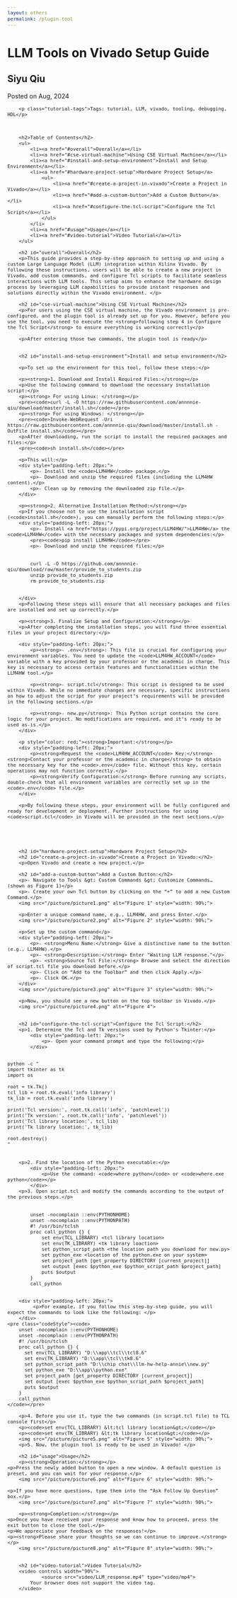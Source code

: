 ```yaml
---
layout: others
permalink: /plugin-tool
---
```


<html lang="en">
<head>
    <meta charset="UTF-8">
    <meta name="viewport" content="width=device-width, initial-scale=1.0">
    <link rel="stylesheet" href="styles.css">
</head>
<body>
    <div class="container">
        <h1 class="tutorial-title">LLM Tools on Vivado Setup Guide </h1>
        <h2 class="tutorial-subtitle">Siyu Qiu </h2>
        <p class="tutorial-date">Posted on Aug, 2024</p>
      
        <p class="tutorial-tags">Tags: tutorial, LLM, vivado, tooling, debugging, HDL</p>


                
        <h2>Table of Contents</h2>
        <ul>
            <li><a href="#overall">Overall</a></li>
            <li><a href="#cse-virtual-machine">Using CSE Virtual Machine</a></li>
            <li><a href="#install-and-setup-environment">Install and Setup Environment</a></li>
            <li><a href="#hardware-project-setup">Hardware Project Setup</a>
                <ul>
                    <li><a href="#create-a-project-in-vivado">Create a Project in Vivado</a></li>
                    <li><a href="#add-a-custom-button">Add a Custom Button</a></li>
                    <li><a href="#configure-the-tcl-script">Configure the Tcl Script</a></li>
                </ul>
            </li>
            <li><a href="#usage">Usage</a></li>
            <li><a href="#video-tutorial">Video Tutorial</a></li>
        </ul>
        
        <h2 id="overall">Overall</h2>
        <p>This guide provides a step-by-step approach to setting up and using a custom Large Language Model (LLM) integration within Xilinx Vivado. By following these instructions, users will be able to create a new project in Vivado, add custom commands, and configure Tcl scripts to facilitate seamless interactions with LLM tools. This setup aims to enhance the hardware design process by leveraging LLM capabilities to provide instant responses and solutions directly within the Vivado environment. </p>

        <h2 id="cse-virtual-machine">Using CSE Virtual Machine</h2>
        <p>For users using the CSE virtual machine, the Vivado environment is pre-configured, and the plugin tool is already set up for you. However, before you use the tool, you need to execute the <strong>following step 4 in Configure the Tcl Script</strong> to ensure everything is working correctly</p>
        
        <p>After entering those two commands, the plugin tool is ready</p>
        

        <h2 id="install-and-setup-environment">Install and setup environment</h2>

        <p>To set up the environment for this tool, follow these steps:</p>

        <p><strong>1. Download and Install Required Files:</strong></p>
        <p>Use the following command to download the necessary installation script:</p>
        <p><strong> For using Linux: </strong></p>
        <pre><code>curl -L -O https://raw.githubusercontent.com/annnnie-qiu/download/master/install.sh</code></pre>
        <p><strong> For using Windows: </strong></p>
        <pre><code>Invoke-WebRequest -Uri https://raw.githubusercontent.com/annnnie-qiu/download/master/install.sh -OutFile install.sh</code></pre>
        <p>After downloading, run the script to install the required packages and files:</p>
        <pre><code>sh install.sh</code></pre>

        <p>This will:</p>
        <div style="padding-left: 20px;">
            <p>- Install the <code>LLM4HW</code> package.</p>
            <p>- Download and unzip the required files (including the LLM4HW content).</p>
            <p>- Clean up by removing the downloaded zip file.</p>
        </div>

        <p><strong>2. Alternative Installation Method:</strong></p>
        <p>If you choose not to use the installation script (<code>install.sh</code>), you can manually perform the following steps:</p>
        <div style="padding-left: 20px;">
            <p>- Install <a href="https://pypi.org/project/LLM4HW/">LLM4HW</a> the <code>LLM4HW</code> with the necessary packages and system dependencies:</p>
            <pre><code>pip install LLM4HW</code></pre>
            <p>- Download and unzip the required files:</p>

<style>
    pre {
        font-size: 0.9em;
        white-space: pre-wrap;
        word-wrap: break-word;
    }
</style>

<pre>
    <code>
        curl -L -O https://github.com/annnnie-qiu/download/raw/master/provide_to_students.zip
        unzip provide_to_students.zip
        rm provide_to_students.zip
    </code>
</pre>
        </div>
        <p>Following these steps will ensure that all necessary packages and files are installed and set up correctly.</p>

        <p><strong>3. Finalize Setup and Configuration:</strong></p>
        <p>After completing the installation steps, you will find three essential files in your project directory:</p>

        <div style="padding-left: 20px;">
            <p><strong>- .env</strong>: This file is crucial for configuring your environment variables. You need to update the <code>LLM4HW_ACCOUNT</code> variable with a key provided by your professor or the academic in charge. This key is necessary to access certain features and functionalities within the LLM4HW tool.</p>
        
            <p><strong>- script.tcl</strong>: This script is designed to be used within Vivado. While no immediate changes are necessary, specific instructions on how to adjust the script for your project’s requirements will be provided in the following sections.</p>
        
            <p><strong>- new.py</strong>: This Python script contains the core logic for your project. No modifications are required, and it’s ready to be used as-is.</p>
        </div>
        
        <p style="color: red;"><strong>Important:</strong></p>
        <div style="padding-left: 20px;">
            <p><strong>Request the <code>LLM4HW_ACCOUNT</code> Key:</strong> <strong>Contact your professor or the academic in charge</strong> to obtain the necessary key for the <code>.env</code> file. Without this key, certain operations may not function correctly.</p>
            <p><strong>Verify Configuration:</strong> Before running any scripts, double-check that all environment variables are correctly set up in the <code>.env</code> file.</p>
        </div>
        
        <p>By following these steps, your environment will be fully configured and ready for development or deployment. Further instructions for using <code>script.tcl</code> in Vivado will be provided in the next sections.</p>




        
        <h2 id="hardware-project-setup">Hardware Project Setup</h2>
        <h2 id="create-a-project-in-vivado">Create a Project in Vivado:</h2>
        <p>Open Vivado and create a new project.</p>
        
        <h2 id="add-a-custom-button">Add a Custom Button:</h2>
        <p>- Navigate to Tools &gt; Custom Commands &gt; Customize Commands… (shown as Figure 1)</p>
        <p>- Create your own Tcl button by clicking on the “+” to add a new Custom Command.</p>
        <img src="/picture/picture1.png" alt="Figure 1" style="width: 90%;">
        
        <p>Enter a unique command name, e.g., LLM4HW, and press Enter.</p>
        <img src="/picture/picture2.png" alt="Figure 2" style="width: 90%;">
        
        <p>Set up the custom command</p>
        <div style="padding-left: 20px;">
            <p>- <strong>Menu Name:</strong> Give a distinctive name to the button (e.g., LLM4HW).</p>
            <p>- <strong>Description:</strong> Enter "Waiting LLM response."</p>
            <p>- <strong>Source Tcl File:</strong> Browse and select the direction of script.tcl file you download before.</p>
            <p>- Click on “Add to the Toolbar” and then click Apply.</p>
            <p>- Click OK.</p>
        </div>
        <img src="/picture/picture3.png" alt="Figure 3" style="width: 90%;">

        <p>Now, you should see a new button on the top toolbar in Vivado.</p>
        <img src="/picture/picture4.png" alt="Figure 4">

        
        <h2 id="configure-the-tcl-script">Configure the Tcl Script:</h2>
        <p>1. Determine the Tcl and Tk versions used by Python's Tkinter:</p>
            <div style="padding-left: 20px;">
                <p>- Open your command prompt and type the following:</p>
            </div>
<pre class="codeStyle">
<code>
python -c "
import tkinter as tk
import os

root = tk.Tk()
tcl_lib = root.tk.eval('info library')
tk_lib = root.tk.eval('info library')

print('Tcl version:', root.tk.call('info', 'patchlevel'))
print('Tk version:', root.tk.call('info', 'patchlevel'))
print('Tcl library location:', tcl_lib)
print('Tk library location:', tk_lib)

root.destroy()
"
</code>
</pre>
        
        <p>2. Find the location of the Python executable:</p>
            <div style="padding-left: 20px;">
                <p>Use the command: <code>where python</code> or <code>where.exe python</code></p>
            </div>
        <p>3. Open script.tcl and modify the commands according to the output of the previous steps.</p>


<pre class="codeStyle">
    <code>
        unset -nocomplain ::env(PYTHONHOME)
        unset -nocomplain ::env(PYTHONPATH)
        #! /usr/bin/tclsh
        proc call_python {} {
            set env(TCL_LIBRARY) &lt;tcl library location&gt;
            set env(TK_LIBRARY) &lt;tk library loaction&gt;
            set python_script_path &lt;the location path you download for new.py&gt;
            set python_exe &lt;location of the python.exe on your system&gt;
            set project_path [get_property DIRECTORY [current_project]]
            set output [exec $python_exe $python_script_path $project_path]
            puts $output
        }
        call_python
    </code>
</pre>

        <div style="padding-left: 20px;">
             <p>For example, if you follow this step-by-step guide, you will expect the commands to look like the following: </p>
        </div>
    <pre class="codeStyle"><code>
        unset -nocomplain ::env(PYTHONHOME)
        unset -nocomplain ::env(PYTHONPATH)
        #! /usr/bin/tclsh
        proc call_python {} {
          set env(TCL_LIBRARY) "D:\\app\\tcl\\tcl8.6"
          set env(TK_LIBRARY) "D:\\app\\tcl\\tk8.6"
          set python_script_path "D:\\chip chat\\llm-hw-help-annie\\new.py"
          set python_exe "D:\\app\\python.exe"
          set project_path [get_property DIRECTORY [current_project]]
          set output [exec $python_exe $python_script_path $project_path]
          puts $output
        }
        call_python
    </code></pre>
    
        <p>4. Before you use it, type the two commands (in script.tcl file) to TCL console first</p>
        <p><code>set env(TCL_LIBRARY) &lt;tcl library location&gt;</code></p>
        <p><code>set env(TK_LIBRARY) &lt;tk library location&gt;</code></p>
        <img src="/picture/picture5.png" alt="Figure 5" style="width: 90%;">
        <p>5. Now, the plugin tool is ready to be used in Vivado! </p>
        
        <h2 id="usage">Usage</h2>
        <p><strong>Operation:</strong></p>
    <p>Press the newly added button to open a new window. A default question is preset, and you can wait for your response.</p>
        <img src="/picture/picture6.png" alt="Figure 6" style="width: 90%;">
        
    <p>If you have more questions, type them into the “Ask Follow Up Question” box.</p>
        <img src="/picture/picture7.png" alt="Figure 7" style="width: 90%;">
        
        <p><strong>Completion:</strong></p>
    <p>Once you have received your response and know how to proceed, press the exit button to close the tool.</p>
    <p>We appreciate your feedback on the responses!</p>
    <p><strong>Please share your thoughts so we can continue to improve.</strong></p>
        <img src="/picture/picture8.png" alt="Figure 8" style="width: 90%;">


        <h2 id="video-tutorial">Video Tutorial</h2>
        <video controls width="90%">
                <source src="video/LLM_response.mp4" type="video/mp4">
            Your browser does not support the video tag.
        </video>


